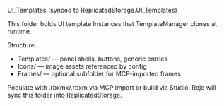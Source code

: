 UI_Templates (synced to ReplicatedStorage.UI_Templates)

This folder holds UI template Instances that TemplateManager clones at runtime.

Structure:
- Templates/         — panel shells, buttons, generic entries
- Icons/             — image assets referenced by config
- Frames/            — optional subfolder for MCP-imported frames

Populate with .rbxmx/.rbxm via MCP import or build via Studio. Rojo will sync this folder into ReplicatedStorage.



